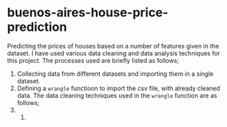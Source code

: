 # buenos-aires-house-price-prediction
Predicting the prices of houses based on a number of features given in the dataset. 
I have used various data cleaning and data analysis techniques for this project. The processes used are briefly listed as follows;
1. Collecting data from different datasets and importing them in a single dataset.
2. Defining a `wrangle` functioon to import the csv file, with already cleaned data. The data cleaning techniques used in the `wrangle` function are as follows;
3. 1. 
